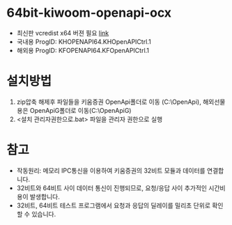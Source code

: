 # 64bit-kiwoom-openapi-ocx

* 최신판 vcredist x64 버젼 필요 [link](https://docs.microsoft.com/ko-kr/cpp/windows/latest-supported-vc-redist?view=msvc-170)
* 국내용 ProgID: KHOPENAPI64.KHOpenAPICtrl.1
* 해외용 ProgID: KFOPENAPI64.KFOpenAPICtrl.1

# 설치방법
1. zip압축 해제후 파일들을 키움증권 OpenApi폴더로 이동 (C:\OpenApi), 해외선물용은 OpenApiG폴더로 이동(C:\OpenApiG)
2. <설치 관리자권한으로.bat> 파일을 관리자 권한으로 실행

# 참고
* 작동원리: 메모리 IPC통신을 이용하여 키움증권의 32비트 모듈과 데이터를 연결합니다.
* 32비트와 64비트 사이 데이터 통신이 진행되므로, 요청/응답 사이 추가적인 시간비용이 발생합니다.
* 32비트, 64비트 테스트 프로그램에서 요청과 응답의 딜레이를 밀리초 단위로 확인 할 수 있습니다.



